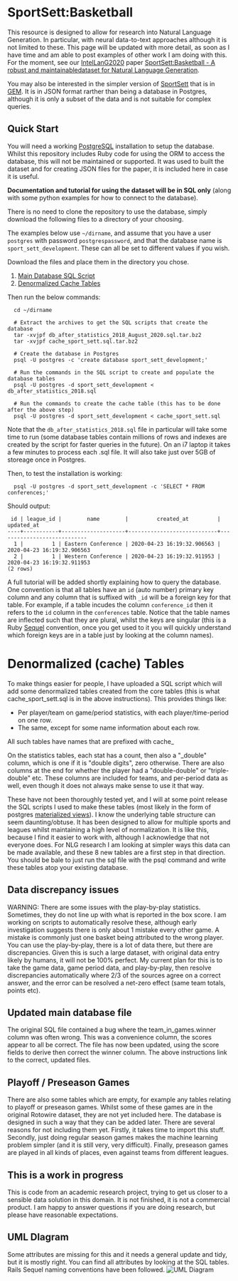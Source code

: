 # SportSett:Basketball

This resource is designed to allow for research into Natural Language Generation.  In particular, with neural data-to-text approaches although it is not limited to these.  This page will be updated with more detail, as soon as I have time and am able to post examples of other work I am doing with this.  For the moment, see our [IntelLanG2020](https://intellang.github.io/papers/) paper [SportSett:Basketball - A robust and maintainabledataset for Natural Language Generation](https://intellang.github.io/papers/5-IntelLanG_2020_paper_5.pdf).

You may also be interested in the simpler version of [SportSett](https://gem-benchmark.com/data_cards/sportsett_basketball) that is in [GEM](https://gem-benchmark.com/).  It is in JSON format rarther than being a database in Postgres, although it is only a subset of the data and is not suitable for complex queries.

## Quick Start
You will need a working [PostgreSQL](https://www.postgresql.org/) installation to setup the database.  Whilst this repository includes Ruby code for using the ORM to access the database, this will not be maintained or supported.  It was used to built the dataset and for creating JSON files for the paper, it is included here in case it is useful.

**Documentation and tutorial for using the dataset will be in SQL only** (along with some python examples for how to connect to the database).

There is no need to clone the repository to use the database, simply download the following files to a directory of your choosing.

The examples below use ```~/dirname```, and assume that you have a user ```postgres``` with password ```postgrespassword```, and that the database name is ```sport_sett_development```.  These can all be set to different values if you wish.

Download the files and place them in the directory you chose.
1. [Main Database SQL Script](https://drive.google.com/file/d/1m1ywZbMIsmOSV-2HUk7jzQ7rNIUeJOLC/view?usp=share_link)
2. [Denormalized Cache Tables](https://drive.google.com/file/d/1CN74cxLrlBQpcStJIF1GQJO0TcTE6y2T/view?usp=share_link)

Then run the below commands:
```
  cd ~/dirname
  
  # Extract the archives to get the SQL scripts that create the database
  tar -xvjpf db_after_statistics_2018_August_2020.sql.tar.bz2
  tar -xvjpf cache_sport_sett.sql.tar.bz2
  
  # Create the database in Postgres
  psql -U postgres -c 'create database sport_sett_development;'
  
  # Run the commands in the SQL script to create and populate the database tables
  psql -U postgres -d sport_sett_development < db_after_statistics_2018.sql
  
  # Run the commands to create the cache table (this has to be done after the above step)
  psql -U postgres -d sport_sett_development < cache_sport_sett.sql
```

Note that the ```db_after_statistics_2018.sql``` file in particular will take some time to run (some database tables contain millions of rows and indexes are created by the script for faster queries in the future).  On an i7 laptop it takes a few minutes to process each .sql file.  It will also take just over 5GB of storeage once in Postgres.

Then, to test the installation is working:
```
  psql -U postgres -d sport_sett_development -c 'SELECT * FROM conferences;'
```

Should output:
```
 id | league_id |        name        |         created_at         |         updated_at         
----+-----------+--------------------+----------------------------+----------------------------
  1 |         1 | Eastern Conference | 2020-04-23 16:19:32.906563 | 2020-04-23 16:19:32.906563
  2 |         1 | Western Conference | 2020-04-23 16:19:32.911953 | 2020-04-23 16:19:32.911953
(2 rows)
```
A full tutorial will be added shortly explaining how to query the database.  One convention is that all tables have an ```id``` (auto number) primary key column and any column that is suffixed with ```_id``` will be a foreign key for that table.  For example, if a table incudes the column ```conference_id``` then it refers to the ```id``` column in the ```conferences``` table.  Notice that the table names are inflected such that they are plural, whilst the keys are singular (this is a Ruby [Sequel](https://sequel.jeremyevans.net/) convention, once you get used to it you will quickly understand which foreign keys are in a table just by looking at the column names).

# Denormalized (cache) Tables
To make things easier for people, I have uploaded a SQL script which will add some denormalized tables created from the core tables (this is what cache_sport_sett.sql is in the above instructions).  This provides things like:

* Per player/team on game/period statistics, with each player/time-period on one row.
* The same, except for some name information about each row.

All such tables have names that are prefixed with cache_

On the statistics tables, each stat has a count, then also a "_double" column, which is one if it is "double digits", zero otherwise.  There are also columns at the end for whether the player had a "double-double" or "triple-double" etc.  These columns are included for teams, and per-period data as well, even though it does not always make sense to use it that way.

These have not been thoroughly tested yet, and I will at some point release the SQL scripts I used to make these tables (most likely in the form of postgres [materialized views](https://www.postgresql.org/docs/current/rules-materializedviews.html)).  I know the underlying table structure can seem daunting/obtuse.  It has been designed to allow for multiple sports and leagues whilst maintaining a high level of normalization.  It is like this, because I find it easier to work with, although I acknowledge that not everyone does.  For NLG research I am looking at simpler ways this data can be made available, and these 8 new tables are a first step in that direction.  You should be bale to just run the sql file with the psql command and write these tables atop your existing database.


## Data discrepancy issues
WARNING:  There are some issues with the play-by-play statistics.  Sometimes, they do not line up with what is reported in the box score.  I am working on scripts to automatically resolve these, although early investigation suggests there is only about 1 mistake every other game.  A mistake is commonly just one basket being attributed to the wrong player.  You can use the play-by-play, there is a lot of data there, but there are discrepancies.  Given this is such a large dataset, with original data entry likely by humans, it will not be 100% perfect.  My current plan for this is to take the game data, game period data, and play-by-play, then resolve discrepancies automatically where 2/3 of the sources agree on a correct answer, and the error can be resolved a net-zero effect (same team totals, points etc).

## Updated main database file
The original SQL file contained a bug where the team_in_games.winner column was often wrong.  This was a convenience column, the scores appear to all be correct.  The file has now been updated, using the score fields to derive then correct the winner column.  The above instructions link to the correct, updated files.

## Playoff / Preseason Games
There are also some tables which are empty, for example any tables relating to playoff or preseason games.  Whilst some of these games are in the original Rotowire dataset, they are not yet included here.  The database is designed in such a way that they can be added later.  There are several reasons for not including them yet.  Firstly, it takes time to import this stuff.  Secondly, just doing regular season games makes the machine learning problem simpler (and it is still very, very difficult).  Finally, preseason games are played in all kinds of places, even against teams from different leagues.

## This is a work in progress
This is code from an academic research project, trying to get us closer to a sensible data solution in this domain.  It is not finished, it is not a commercial product.  I am happy to answer questions if you are doing research, but please have reasonable expectations.

## UML DIagram
Some attributes are missing for this and it needs a general update and tidy, but it is mostly right.  You can find all attributes by looking at the SQL tables.  Rails Sequel naming conventions have been followed.
![UML Diagram](https://raw.githubusercontent.com/nlgcat/sport_sett_basketball/master/class_diagram.png)
